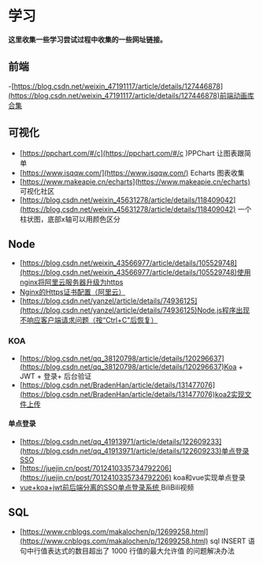 # 学习
**这里收集一些学习尝试过程中收集的一些网址链接。**

## 前端
-[https://blog.csdn.net/weixin_47191117/article/details/127446878](https://blog.csdn.net/weixin_47191117/article/details/127446878)前端动画库合集

## 可视化
- [https://ppchart.com/#/c](https://ppchart.com/#/c )PPChart 让图表跟简单
- [https://www.isqqw.com/](https://www.isqqw.com/) Echarts 图表收集
- [https://www.makeapie.cn/echarts](https://www.makeapie.cn/echarts) 可视化社区
- [https://blog.csdn.net/weixin_45631278/article/details/118409042](https://blog.csdn.net/weixin_45631278/article/details/118409042) 一个柱状图，底部x轴可以用颜色区分

## Node
- [https://blog.csdn.net/weixin_43566977/article/details/105529748](https://blog.csdn.net/weixin_43566977/article/details/105529748)使用nginx将阿里云服务器升级为https
- [Nginx的Https证书配置（阿里云）](https://blog.csdn.net/Earl_yuan/article/details/123488724?spm=1001.2101.3001.6650.16&utm_medium=distribute.pc_relevant.none-task-blog-2%7Edefault%7EBlogCommendFromBaidu%7ERate-16-123488724-blog-105529748.t5_layer_eslanding_s_randoms&depth_1-utm_source=distribute.pc_relevant.none-task-blog-2%7Edefault%7EBlogCommendFromBaidu%7ERate-16-123488724-blog-105529748.t5_layer_eslanding_s_randoms&utm_relevant_index=17)
- [https://blog.csdn.net/yanzel/article/details/74936125](https://blog.csdn.net/yanzel/article/details/74936125)Node.js程序出现不响应客户端请求问题（按“Ctrl+C"后恢复）

### KOA
- [https://blog.csdn.net/qq_38120798/article/details/120296637](https://blog.csdn.net/qq_38120798/article/details/120296637)Koa + JWT + 登录+ 后台验证
- [https://blog.csdn.net/BradenHan/article/details/131477076](https://blog.csdn.net/BradenHan/article/details/131477076)koa2实现文件上传
#### 单点登录
- [https://blog.csdn.net/qq_41913971/article/details/122609233](https://blog.csdn.net/qq_41913971/article/details/122609233)单点登录SSO
- [https://juejin.cn/post/7012410335734792206](https://juejin.cn/post/7012410335734792206) koa和vue实现单点登录
- [vue+koa+jwt前后端分离的SSO单点登录系统 ](https://www.bilibili.com/video/BV17h411y7nC?p=15&vd_source=33a8f8f2022a807b931104fdd6c8e420) BiliBili视频

## SQL
- [https://www.cnblogs.com/makalochen/p/12699258.html](https://www.cnblogs.com/makalochen/p/12699258.html) sql INSERT 语句中行值表达式的数目超出了 1000 行值的最大允许值 的问题解决办法